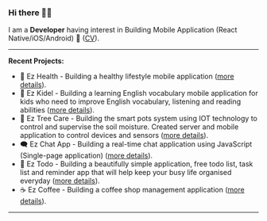 ### Hi there 👋🏼
I am a **Developer** having interest in Building Mobile Application (React Native/iOS/Android) 📱 ([CV](https://drive.google.com/file/d/1NUzlqL07E3JHV_PpdvgZ8A6lD4T-G1gO/)).

---

**Recent Projects:**
- 💓 Ez Health - Building a healthy lifestyle mobile application ([more details](https://github.com/ezratech/ezhealth)).
- 📖 Ez Kidel - Building a learning English vocabulary mobile application for kids who need to improve English vocabulary, listening and reading abilities ([more details](https://github.com/ezratech/ezkidel)).
- 🌱 Ez Tree Care - Building the smart pots system using IOT technology to control and supervise the soil moisture. Created server and mobile application to control devices and sensors ([more details](https://github.com/nguyensonhai/eztreecare)).
- 🗨️ Ez Chat App - Building a real-time chat application using JavaScript (Single-page application) ([more details](https://github.com/nguyensonhai/ezchatapp)).
- 📝 Ez Todo - Building a beautifully simple application, free todo list, task list and reminder app that will help keep your busy life organised everyday ([more details](https://github.com/nguyensonhai/eztodo)).
- ☕ Ez Coffee - Building a coffee shop management application ([more details](https://github.com/nguyensonhai/ezcoffee)).

---

